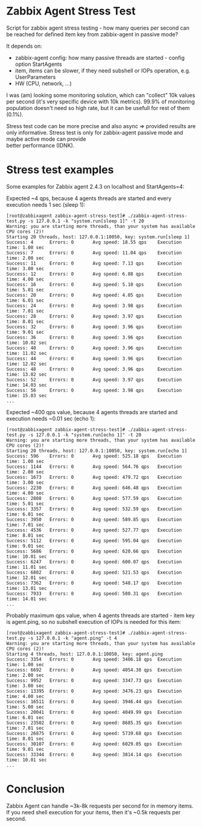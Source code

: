 Zabbix Agent Stress Test
========================

Script for zabbix agent stress testing - how many queries per second can 
be reached for defined item key from zabbix-agent in passive mode?

It depends on:
* zabbix-agent config: how many passive threads are started - config option StartAgents
* item, items can be slower, if they need subshell or IOPs operation, e.g. UserParameters
* HW (CPU, network, ...)
 
I was (am) looking some monitoring solution, which can "collect" 10k values per second 
(it's very specific device with 10k metrics). 99.9% of monitoring population doesn't need so 
high rate, but it can be usefull for rest of them (0.1%).
 
Stress test code can be more precise and also async => provided results are only informative. 
Stress test is only for zabbix-agent passive mode and maybe active mode can provide  
better performance (IDNK).   

# Stress test examples

Some examples for Zabbix agent 2.4.3 on localhost and StartAgents=4:

Expected ~4 qps, because 4 agents threads are started and every execution needs 1 sec (sleep 1):

    [root@zabbixagent zabbix-agent-stress-test]# ./zabbix-agent-stress-test.py -s 127.0.0.1 -k "system.run[sleep 1]" -t 20
    Warning: you are starting more threads, than your system has available CPU cores (2)!
    Starting 20 threads, host: 127.0.0.1:10050, key: system.run[sleep 1]
    Success: 4      Errors: 0       Avg speed: 18.55 qps    Execution time: 1.00 sec
    Success: 7      Errors: 0       Avg speed: 11.04 qps    Execution time: 2.00 sec
    Success: 11     Errors: 0       Avg speed: 7.13 qps     Execution time: 3.00 sec
    Success: 12     Errors: 0       Avg speed: 6.88 qps     Execution time: 4.00 sec
    Success: 16     Errors: 0       Avg speed: 5.10 qps     Execution time: 5.01 sec
    Success: 20     Errors: 0       Avg speed: 4.05 qps     Execution time: 6.01 sec
    Success: 24     Errors: 0       Avg speed: 3.98 qps     Execution time: 7.01 sec
    Success: 28     Errors: 0       Avg speed: 3.97 qps     Execution time: 8.01 sec
    Success: 32     Errors: 0       Avg speed: 3.96 qps     Execution time: 9.01 sec
    Success: 36     Errors: 0       Avg speed: 3.96 qps     Execution time: 10.02 sec
    Success: 40     Errors: 0       Avg speed: 3.96 qps     Execution time: 11.02 sec
    Success: 44     Errors: 0       Avg speed: 3.96 qps     Execution time: 12.02 sec
    Success: 48     Errors: 0       Avg speed: 3.96 qps     Execution time: 13.02 sec
    Success: 52     Errors: 0       Avg speed: 3.97 qps     Execution time: 14.03 sec
    Success: 56     Errors: 0       Avg speed: 3.98 qps     Execution time: 15.03 sec
    ...
    
Expected ~400 qps value, because 4 agents threads are started and execution needs ~0.01 sec (echo 1):

    [root@zabbixagent zabbix-agent-stress-test]# ./zabbix-agent-stress-test.py -s 127.0.0.1 -k "system.run[echo 1]" -t 20
    Warning: you are starting more threads, than your system has available CPU cores (2)!
    Starting 20 threads, host: 127.0.0.1:10050, key: system.run[echo 1]
    Success: 596    Errors: 0       Avg speed: 525.18 qps   Execution time: 1.00 sec
    Success: 1144   Errors: 0       Avg speed: 564.76 qps   Execution time: 2.00 sec
    Success: 1673   Errors: 0       Avg speed: 479.72 qps   Execution time: 3.00 sec
    Success: 2230   Errors: 0       Avg speed: 646.48 qps   Execution time: 4.00 sec
    Success: 2808   Errors: 0       Avg speed: 577.59 qps   Execution time: 5.01 sec
    Success: 3357   Errors: 0       Avg speed: 532.59 qps   Execution time: 6.01 sec
    Success: 3950   Errors: 0       Avg speed: 589.85 qps   Execution time: 7.01 sec
    Success: 4536   Errors: 0       Avg speed: 527.77 qps   Execution time: 8.01 sec
    Success: 5112   Errors: 0       Avg speed: 595.04 qps   Execution time: 9.01 sec
    Success: 5686   Errors: 0       Avg speed: 620.66 qps   Execution time: 10.01 sec
    Success: 6247   Errors: 0       Avg speed: 600.07 qps   Execution time: 11.01 sec
    Success: 6802   Errors: 0       Avg speed: 521.53 qps   Execution time: 12.01 sec
    Success: 7362   Errors: 0       Avg speed: 548.17 qps   Execution time: 13.01 sec
    Success: 7933   Errors: 0       Avg speed: 580.31 qps   Execution time: 14.01 sec
    ...

Probably maximum qps value, when 4 agents threads are started - item key is agent.ping, so no subshell 
execution of IOPs is needed for this item:
    
    [root@zabbixagent zabbix-agent-stress-test]# ./zabbix-agent-stress-test.py -s 127.0.0.1 -k "agent.ping" -t 4
    Warning: you are starting more threads, than your system has available CPU cores (2)!
    Starting 4 threads, host: 127.0.0.1:10050, key: agent.ping
    Success: 3354   Errors: 0       Avg speed: 3406.18 qps  Execution time: 1.00 sec
    Success: 6692   Errors: 0       Avg speed: 4054.38 qps  Execution time: 2.00 sec
    Success: 9952   Errors: 0       Avg speed: 3347.73 qps  Execution time: 3.00 sec
    Success: 13395  Errors: 0       Avg speed: 3476.23 qps  Execution time: 4.00 sec
    Success: 16511  Errors: 0       Avg speed: 3946.44 qps  Execution time: 5.00 sec
    Success: 20041  Errors: 0       Avg speed: 4049.99 qps  Execution time: 6.01 sec
    Success: 23502  Errors: 0       Avg speed: 8685.35 qps  Execution time: 7.01 sec
    Success: 26875  Errors: 0       Avg speed: 5739.68 qps  Execution time: 8.01 sec
    Success: 30107  Errors: 0       Avg speed: 6029.05 qps  Execution time: 9.01 sec
    Success: 33344  Errors: 0       Avg speed: 3814.14 qps  Execution time: 10.01 sec
    ...
    
# Conclusion  
    
Zabbix Agent can handle ~3k-8k requests per second for in memory items.
If you need shell execution for your items, then it's ~0.5k requests per second.
    
    
    

 